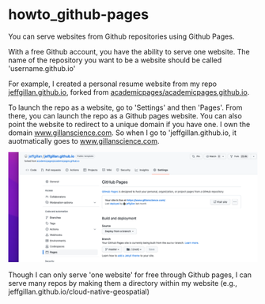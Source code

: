 # howto_github-pages

You can serve websites from Github repositories using Github Pages. 

With a free Github account, you have the ability to serve one website. The name of the repository you want to be a website should be called 'username.github.io'

For example, I created a personal resume website from my repo [jeffgillan.github.io](https://github.com/jeffgillan/jeffgillan.github.io), forked from [academicpages/academicpages.github.io](https://github.com/academicpages/academicpages.github.io). 



To launch the repo as a website, go to 'Settings' and then 'Pages'. From there, you can launch the repo as a Github pages website. You can also point the website to redirect to a unique domain if you have one. I own the domain www.gillanscience.com. So when I go to 'jeffgillan.github.io, it auotmatically goes to www.gillanscience.com. 

![](./images/github_settings.png)



Though I can only serve 'one website' for free through Github pages, I can serve many repos by making them a directory within my website (e.g., jeffgillan.github.io/cloud-native-geospatial)
